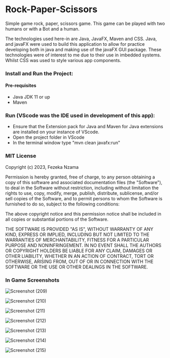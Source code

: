 # Rock-Paper-Scissors
Simple game rock, paper, scissors game. This game can be played with two humans or with a Bot and a human.

The technologies used here-in are Java, JavaFX, Maven and CSS. Java, and javaFX were used to build this application to allow for practice developing both in java and making use of the javaFX GUI package. These technologies were of interest to me due to their use in imbedded systems. Whilst CSS was used to style various app components. 

### Install and Run the Project:
#### Pre-requisites
- Java JDK 11 or up
- Maven
  
### Run (VScode was the IDE used in development of this app):
- Ensure that the Extension pack for Java and Maven for Java extensions are installed on your instance of VScode.
- Open the project folder in VScode
- In the terminal window type "mvn clean javafx:run"

### MIT License
Copyright (c) 2023, Fezeka Nzama

Permission is hereby granted, free of charge, to any person obtaining a copy of this software and associated documentation files (the "Software"), to deal in the Software without restriction, including without limitation the rights to use, copy, modify, merge, publish, distribute, sublicense, and/or sell copies of the Software, and to permit persons to whom the Software is furnished to do so, subject to the following conditions:

The above copyright notice and this permission notice shall be included in all copies or substantial portions of the Software.

THE SOFTWARE IS PROVIDED "AS IS", WITHOUT WARRANTY OF ANY KIND, EXPRESS OR IMPLIED, INCLUDING BUT NOT LIMITED TO THE WARRANTIES OF MERCHANTABILITY, FITNESS FOR A PARTICULAR PURPOSE AND NONINFRINGEMENT. IN NO EVENT SHALL THE AUTHORS OR COPYRIGHT HOLDERS BE LIABLE FOR ANY CLAIM, DAMAGES OR OTHER LIABILITY, WHETHER IN AN ACTION OF CONTRACT, TORT OR OTHERWISE, ARISING FROM, OUT OF OR IN CONNECTION WITH THE SOFTWARE OR THE USE OR OTHER DEALINGS IN THE SOFTWARE.

### In Game Screenshots

![Screenshot (209)](https://github.com/FezekaNzama/Rock-Paper-Scissors/assets/55462056/9998b150-467a-4dc2-ac16-60d59f4568d5)

![Screenshot (210)](https://github.com/FezekaNzama/Rock-Paper-Scissors/assets/55462056/017ab32b-da9e-4d33-98f9-c0944b863ff2)

![Screenshot (211)](https://github.com/FezekaNzama/Rock-Paper-Scissors/assets/55462056/7f88f855-2411-4fca-9ff3-fdfde814b523)

![Screenshot (212)](https://github.com/FezekaNzama/Rock-Paper-Scissors/assets/55462056/d91660ca-ffec-42fe-9c0d-be39d073c677)

![Screenshot (213)](https://github.com/FezekaNzama/Rock-Paper-Scissors/assets/55462056/d960a4d7-b213-4c4f-8e94-4bee58251238)

![Screenshot (214)](https://github.com/FezekaNzama/Rock-Paper-Scissors/assets/55462056/7913ac83-71fc-42b6-bb59-b87fc0a252c5)

![Screenshot (215)](https://github.com/FezekaNzama/Rock-Paper-Scissors/assets/55462056/05fa5ca4-f611-451c-9de3-ca28c86db452)

